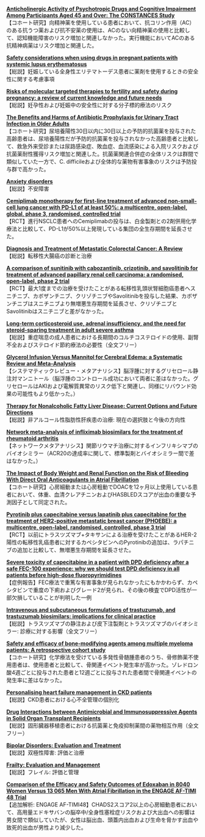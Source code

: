[**Anticholinergic Activity of Psychotropic Drugs and Cognitive Impairment Among Participants Aged 45 and Over: The CONSTANCES Study**](https://pubmed.ncbi.nlm.nih.gov/33575980/)  
【コホート研究】向精神薬を使用している患者において、抗コリン作用（AC）のある抗うつ薬および抗不安薬の使用は、ACのない向精神薬の使用と比較して、認知機能障害のリスク増加と関連しなかった。実行機能においてACのある抗精神病薬はリスク増加と関連した。

[**Safety considerations when using drugs in pregnant patients with systemic lupus erythematosus**](https://pubmed.ncbi.nlm.nih.gov/33599570/)  
【総説】妊娠している全身性エリテマトーデス患者に薬剤を使用するときの安全性に関する考慮事項

[**Risks of molecular targeted therapies to fertility and safety during pregnancy: a review of current knowledge and future needs**](https://pubmed.ncbi.nlm.nih.gov/33600273/)  
【総説】妊孕性および妊娠中の安全性に対する分子標的療法のリスク

[**The Benefits and Harms of Antibiotic Prophylaxis for Urinary Tract Infection in Older Adults**](https://pubmed.ncbi.nlm.nih.gov/33595621/)  
【コホート研究】尿培養陽性30日以内に30日以上の予防的抗菌薬を投与された高齢患者は、尿培養陽性だが予防的抗菌薬を投与されなかった高齢患者と比較して、救急外来受診または尿路感染症、敗血症、血流感染による入院リスクおよび抗菌薬耐性獲得リスク増加と関連した。抗菌薬関連合併症の全体リスクは群間で類似していた一方で、C. difficileおよび全体的な薬物有害事象のリスクは予防投与群で高かった。

[**Anxiety disorders**](https://pubmed.ncbi.nlm.nih.gov/33581801/)  
【総説】不安障害

[**Cemiplimab monotherapy for first-line treatment of advanced non-small-cell lung cancer with PD-L1 of at least 50%: a multicentre, open-label, global, phase 3, randomised, controlled trial**](https://pubmed.ncbi.nlm.nih.gov/33581821/)  
【RCT】進行NSCLC患者へのCemiplimabの投与は、白金製剤との2剤併用化学療法と比較して、PD-L1が50%以上発現している集団の全生存期間を延長させた。

[**Diagnosis and Treatment of Metastatic Colorectal Cancer: A Review**](https://pubmed.ncbi.nlm.nih.gov/33591350/)  
【総説】転移性大腸癌の診断と治療

[**A comparison of sunitinib with cabozantinib, crizotinib, and savolitinib for treatment of advanced papillary renal cell carcinoma: a randomised, open-label, phase 2 trial**](https://pubmed.ncbi.nlm.nih.gov/33592176/)  
【RCT】最大1度までの治療を受けたことがある転移性乳頭状腎細胞癌患者へスニチニブ、カボザンチニブ、クリゾチニブやSavolitinibを投与した結果、カボザンチニブはスニチニブより無増悪生存期間を延長させ、クリゾチニブとSavolitinibはスニチニブと差がなかった。

[**Long-term corticosteroid use, adrenal insufficiency, and the need for steroid-sparing treatment in adult severe asthma**](https://pubmed.ncbi.nlm.nih.gov/33598993/)  
【総説】重症喘息の成人患者における長期間のコルチコステロイドの使用、副腎不全およびステロイド節約療法の必要性（全文フリー）

[**Glycerol Infusion Versus Mannitol for Cerebral Edema: a Systematic Review and Meta-Analysis**](https://pubmed.ncbi.nlm.nih.gov/33581877/)  
【システマティックレビュー・メタアナリシス】脳浮腫に対するグリセロール静注対マンニトール（脳浮腫のコントロール成功において両者に差はなかった。グリセロールはAKIおよび電解質異常のリスク低下と関連し、同様にリバウンド効果の可能性もより低かった。）

[**Therapy for Nonalcoholic Fatty Liver Disease: Current Options and Future Directions**](https://pubmed.ncbi.nlm.nih.gov/33583577/)  
【総説】非アルコール性脂肪性肝疾患の治療: 現在の選択肢と今後の方向性

[**Network meta-analysis of infliximab biosimilars for the treatment of rheumatoid arthritis**](https://pubmed.ncbi.nlm.nih.gov/33599738/)  
【ネットワークメタアナリシス】関節リウマチ治療に対するインフリキシマブのバイオシミラー（ACR20の達成率に関して、標準製剤とバイオシミラー間で差はなかった。）

[**The Impact of Body Weight and Renal Function on the Risk of Bleeding With Direct Oral Anticoagulants in Atrial Fibrillation**](https://pubmed.ncbi.nlm.nih.gov/33601914/)  
【コホート研究】心房細動または心房粗動でDOACを12ヶ月以上使用している患者において、体重、血清クレアチニンおよびHASBLEDスコアが出血の重要な予測因子として同定された。

[**Pyrotinib plus capecitabine versus lapatinib plus capecitabine for the treatment of HER2-positive metastatic breast cancer (PHOEBE): a multicentre, open-label, randomised, controlled, phase 3 trial**](https://pubmed.ncbi.nlm.nih.gov/33581774/)  
【RCT】以前にトラスツズマブ+タキサンによる治療を受けたことがあるHER-2陽性の転移性乳癌患者に対するカペシタビンへのPyrotinibの追加は、ラパチニブの追加と比較して、無増悪生存期間を延長させた。

[**Severe toxicity of capecitabine in a patient with DPD deficiency after a safe FEC-100 experience: why we should test DPD deficiency in all patients before high-dose fluoropyrimidines**](https://pubmed.ncbi.nlm.nih.gov/33587160/)  
【症例報告】FEC療法で重篤な有害事象が見られなかったにもかかわらず、カペシタビンで重度の下痢およびグレード2が見られ、その後の検査でDPD活性が一部欠損していることが判明した一例

[**Intravenous and subcutaneous formulations of trastuzumab, and trastuzumab biosimilars: implications for clinical practice**](https://pubmed.ncbi.nlm.nih.gov/33589773/)  
【総説】トラスツズマブの静注および皮下注製剤とトラスツズマブのバイオシミラー: 診療に対する影響（全文フリー）

[**Safety and efficacy of bone-modifying agents among multiple myeloma patients: A retrospective cohort study**](https://pubmed.ncbi.nlm.nih.gov/33593137/)  
【コホート研究】化学療法を受けている多発性骨髄腫患者のうち、骨修飾薬不使用患者は、使用患者と比較して、骨関連イベント発生率が高かった。ゾレドロン酸4週ごとに投与された患者と12週ごとに投与された患者間で骨関連イベントの発生率に差はなかった。

[**Personalising heart failure management in CKD patients**](https://pubmed.ncbi.nlm.nih.gov/33591313/)  
【総説】CKD患者における心不全管理の個別化

[**Drug Interactions between Antimicrobial and Immunosuppressive Agents in Solid Organ Transplant Recipients**](https://pubmed.ncbi.nlm.nih.gov/33603305/)  
【総説】固形臓器移植患者における抗菌薬と免疫抑制薬間の薬物相互作用（全文フリー）

[**Bipolar Disorders: Evaluation and Treatment**](https://pubmed.ncbi.nlm.nih.gov/33587568/)  
【総説】双極性障害: 評価と治療

[**Frailty: Evaluation and Management**](https://pubmed.ncbi.nlm.nih.gov/33587574/)  
【総説】フレイル: 評価と管理

[**Comparison of the Efficacy and Safety Outcomes of Edoxaban in 8040 Women Versus 13 065 Men With Atrial Fibrillation in the ENGAGE AF-TIMI 48 Trial**](https://pubmed.ncbi.nlm.nih.gov/33587659/)  
【追加解析: ENGAGE AF-TIMI48】CHADS2スコア2以上の心房細動患者において、高用量エドキサバンの脳卒中/全身性塞栓症リスクおよび大出血への影響は男女間で類似していたが、女性は脳出血、頭蓋内出血および生命を脅かす出血や致死的出血が男性より減少した。
